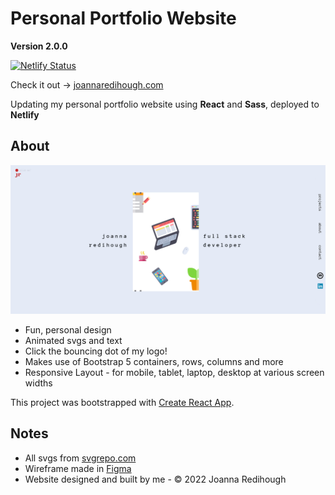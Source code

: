 # Personal Portfolio Website

**Version 2.0.0**

[![Netlify Status](https://api.netlify.com/api/v1/badges/b80b7382-2980-4949-b1a3-6af1daedede6/deploy-status)](https://app.netlify.com/sites/joannaredihough/deploys)

Check it out -> [joannaredihough.com](https://www.joannaredihough.com/)  

Updating my personal portfolio website using **React** and **Sass**, deployed to **Netlify**

## About

![screenshot of portfolio website](my-site.png "screenshot of my portfolio site")

* Fun, personal design
* Animated svgs and text
* Click the bouncing dot of my logo!
* Makes use of Bootstrap 5 containers, rows, columns and more
* Responsive Layout - for mobile, tablet, laptop, desktop at various screen widths

This project was bootstrapped with [Create React App](https://github.com/facebook/create-react-app).

## Notes

* All svgs from [svgrepo.com](https://www.svgrepo.com/)
* Wireframe made in [Figma](https://www.figma.com/)
* Website designed and built by me - © 2022 Joanna Redihough
